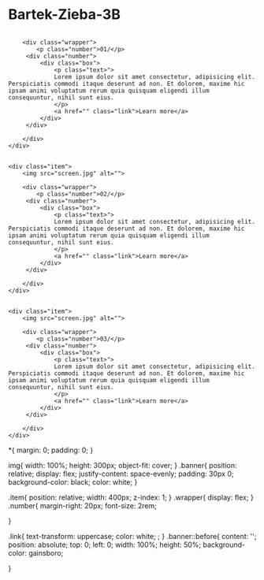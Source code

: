# Bartek-Zieba-3B
<!DOCTYPE html>
<html lang="en">
<head>
    <meta charset="UTF-8">
    <meta http-equiv="X-UA-Compatible" content="IE=edge">
    <meta name="viewport" content="width=device-width, initial-scale=1.0">
    <title>Document</title>
  <link rel="stylesheet" href="style.css">
    

</head>
<body>
   
<section class="banner">
    <div class="item">
        <img src="screen.jpg" alt="">

        <div class="wrapper">
            <p class="number">01/</p>
         <div class="number">
             <div class="box">
                 <p class="text>">
                 Lorem ipsum dolor sit amet consectetur, adipisicing elit. Perspiciatis commodi itaque deserunt ad non. Et dolorem, maxime hic ipsam animi voluptatum rerum quia quisquam eligendi illum consequuntur, nihil sunt eius.
                 </p>
                 <a href="" class="link">Learn more</a>
             </div>
         </div>

        </div>
    </div>


    <div class="item">
        <img src="screen.jpg" alt="">

        <div class="wrapper">
            <p class="number">02/</p>
         <div class="number">
             <div class="box">
                 <p class="text>">
                 Lorem ipsum dolor sit amet consectetur, adipisicing elit. Perspiciatis commodi itaque deserunt ad non. Et dolorem, maxime hic ipsam animi voluptatum rerum quia quisquam eligendi illum consequuntur, nihil sunt eius.
                 </p>
                 <a href="" class="link">Learn more</a>
             </div>
         </div>

        </div>
    </div>


    <div class="item">
        <img src="screen.jpg" alt="">

        <div class="wrapper">
            <p class="number">03/</p>
         <div class="number">
             <div class="box">
                 <p class="text>">
                 Lorem ipsum dolor sit amet consectetur, adipisicing elit. Perspiciatis commodi itaque deserunt ad non. Et dolorem, maxime hic ipsam animi voluptatum rerum quia quisquam eligendi illum consequuntur, nihil sunt eius.
                 </p>
                 <a href="" class="link">Learn more</a>
             </div>
         </div>

        </div>
    </div>
</section>


</body>
</html>


*{
    margin: 0;
    padding: 0;
}

img{
    width: 100%;
    height: 300px;
    object-fit: cover;
}
.banner{
    position: relative;
    display: flex;
    justify-content: space-evenly;
    padding: 30px 0;
    background-color: black;
    color: white;
}

.item{
    position: relative;
    width: 400px;
    z-index: 1;
}
.wrapper{
    display: flex;
}
.number{
    margin-right: 20px;
    font-size: 2rem;

}

.link{
    text-transform: uppercase;
    color: white;
    ;
}
.banner::before{
    content: '';
    position: absolute;
    top: 0;
   left: 0;
   width: 100%;
   height: 50%;
   background-color: gainsboro;


}
